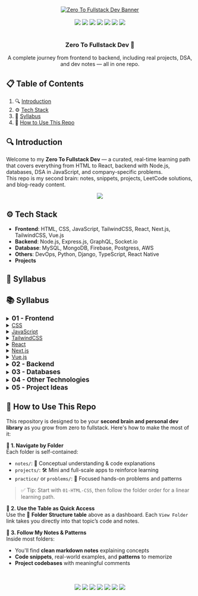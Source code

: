 <div align="center">
  <br />
  <a href="https://developer-ronnie-portfolio.lovable.app/" target="_blank">
    <img src="banner.png" alt="Zero To Fullstack Dev Banner">
  </a>
  <br /><br />
  <img src="https://img.shields.io/badge/HTML_5-E34F26?style=for-the-badge&logo=html5&logoColor=white" />
  <img src="https://img.shields.io/badge/CSS_3-1572B6?style=for-the-badge&logo=css3&logoColor=white" />
  <img src="https://img.shields.io/badge/JavaScript-F7DF1E?style=for-the-badge&logo=javascript&logoColor=black" />
  <img src="https://img.shields.io/badge/Node.js-339933?style=for-the-badge&logo=nodedotjs&logoColor=white" />
  <img src="https://img.shields.io/badge/React-20232A?style=for-the-badge&logo=react&logoColor=61DAFB" />
  <img src="https://img.shields.io/badge/Next.js-000000?style=for-the-badge&logo=nextdotjs&logoColor=white" />
  <img src="https://img.shields.io/badge/MongoDB-47A248?style=for-the-badge&logo=mongodb&logoColor=white" />
  <br /><br />
  
  <h3 align="center">Zero To Fullstack Dev 🚀</h3>
  <div align="center">
    A complete journey from frontend to backend, including real projects, DSA, and dev notes — all in one repo.
  </div>
</div>



## 📋 <a name="table">Table of Contents</a>

1. 🔍 [Introduction](#introduction)
2. ⚙️ [Tech Stack](#tech-stack)
3. 📁 [Syllabus](#syllabus)
4. 📌 [How to Use This Repo](#-how-to-use-this-repo)
 



## 🔍 <a name="introduction">Introduction</a>

Welcome to my **Zero To Fullstack Dev** — a curated, real-time learning path that covers everything from HTML to React, backend with Node.js, databases, DSA in JavaScript, and company-specific problems.  
This repo is my second brain: notes, snippets, projects, LeetCode solutions, and blog-ready content.

<p align="center">
  <a href="https://developer-ronnie.hashnode.dev" target="_blank">
    <img src="https://img.shields.io/badge/Read%20My%20Blog-Hashnode-blueviolet?style=for-the-badge&logo=hashnode&logoColor=white" />
  </a>
</p>



## ⚙️ <a name="tech-stack">Tech Stack</a>

- **Frontend**: HTML, CSS, JavaScript, TailwindCSS, React, Next.js, TailwindCSS, Vue.js
- **Backend**: Node.js, Express.js, GraphQL, Socket.io
- **Database**:  MySQL, MongoDB, Firebase, Postgress, AWS
- **Others**: DevOps, Python, Django, TypeScript, React Native
- **Projects**




## 📁 <a name="syllabus">Syllabus</a>
## 📚 Syllabus  

<details>
<summary><strong style="font-size:1.1rem;">01 - Frontend</strong></summary>

> <details>
> <summary><a href="./01-Frontend/01-HTML-CSS/HTML">HTML</a></summary>

> - 💡 Idea 1  
> - 💡 Idea 2  
> - 💡 Idea 3  
> </details>
>
> <details>
> <summary><a href="./01-Frontend/01-HTML-CSS/CSS">CSS</a></summary>
> </details>
>
> <details>
> <summary><a href="./01-Frontend/02-JavaScript">JavaScript</a></summary>
> </details>
>
> <details>
> <summary><a href="#">TailwindCSS</a></summary>
> </details>
>
> <details>
> <summary><a href="./01-Frontend/03-React">React</a></summary>
> </details>
>
> <details>
> <summary><a href="#">Next.js</a></summary>
> </details>
>
> <details>
> <summary><a href="#">Vue.js</a></summary>
> </details>

</details>

<details>
<summary><strong style="font-size:1.1rem;">02 - Backend</strong></summary>

> <details>
> <summary><a href="#">Node.js</a></summary>
> </details>
>
> <details>
> <summary><a href="#">Express.js</a></summary>
> </details>
>
> <details>
> <summary><a href="#">GraphQL</a></summary>
> </details>
>
> <details>
> <summary><a href="#">Socket.io</a></summary>
> </details>

</details>

<details>
<summary><strong style="font-size:1.1rem;">03 - Databases</strong></summary>

> <details>
> <summary><a href="#">MySQL</a></summary>
> </details>
>
> <details>
> <summary><a href="#">MongoDB</a></summary>
> </details>
>
> <details>
> <summary><a href="#">Firebase</a></summary>
> </details>
>
> <details>
> <summary><a href="#">PostgreSQL</a></summary>
> </details>
>
> <details>
> <summary><a href="#">AWS</a></summary>
> </details>

</details>

<details>
<summary><strong style="font-size:1.1rem;">04 - Other Technologies</strong></summary>

> <details>
> <summary><a href="#">DevOps</a></summary>
> </details>
>
> <details>
> <summary><a href="#">Python</a></summary>
> </details>
>
> <details>
> <summary><a href="#">Django</a></summary>
> </details>
>
> <details>
> <summary><a href="#">TypeScript</a></summary>
> </details>
>
> <details>
> <summary><a href="#">React Native</a></summary>
> </details>

</details>

<details>
<summary><strong style="font-size:1.1rem;">05 - Project Ideas</strong></summary>

> - 💡 Idea 1  
> - 💡 Idea 2  
> - 💡 Idea 3  

</details>







## 📌 <a name="how-to-use-this-repo">How to Use This Repo</a>

This repository is designed to be your **second brain and personal dev library** as you grow from zero to fullstack. Here's how to make the most of it:

**🔎 1. Navigate by Folder**  
Each folder is self-contained:
- `notes/`: 📘 Conceptual understanding & code explanations  
- `projects/`: 🛠️ Mini and full-scale apps to reinforce learning  
- `practice/` or `problems/`: 🧠 Focused hands-on problems and patterns

> ✅ Tip: Start with `01-HTML-CSS`, then follow the folder order for a linear learning path.



**🔗 2. Use the Table as Quick Access**  
Use the 📁 **Folder Structure table** above as a dashboard. Each `View Folder` link takes you directly into that topic’s code and notes.



**🧠 3. Follow My Notes & Patterns**  
Inside most folders:
- You'll find **clean markdown notes** explaining concepts  
- **Code snippets**, real-world examples, and **patterns** to memorize  
- **Project codebases** with meaningful comments


<div align="center">
<br /><br />
  <img src="https://img.shields.io/badge/HTML_5-E34F26?style=for-the-badge&logo=html5&logoColor=white" />
  <img src="https://img.shields.io/badge/CSS_3-1572B6?style=for-the-badge&logo=css3&logoColor=white" />
  <img src="https://img.shields.io/badge/JavaScript-F7DF1E?style=for-the-badge&logo=javascript&logoColor=black" />
  <img src="https://img.shields.io/badge/Node.js-339933?style=for-the-badge&logo=nodedotjs&logoColor=white" />
  <img src="https://img.shields.io/badge/React-20232A?style=for-the-badge&logo=react&logoColor=61DAFB" />
  <img src="https://img.shields.io/badge/Next.js-000000?style=for-the-badge&logo=nextdotjs&logoColor=white" />
  <img src="https://img.shields.io/badge/MongoDB-47A248?style=for-the-badge&logo=mongodb&logoColor=white" />
<br /><br />
</div>

